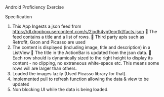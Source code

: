 Android Proficiency Exercise

Specification

1. This App Ingests a json feed from https://dl.dropboxusercontent.com/s/2iodh4vg0eortkl/facts.json
 The feed contains a title and a list of rows.
 Third party apis such as Retrofit, Gson and Picasso are used
2. The content is displayed (including image, title and description) in a ListView
 The title in the ActionBar is updated from the json data.
 Each row should is dynamically sized to the right height to display its content - no clipping, no
extraneous white-space etc. This means some rows will are larger than others.
3. Loaded the images lazily (Used Picasso library for that).
4. Implemented pull to refresh function allowing the data & view to be updated
5. Non blocking UI while the data is being loaded.
